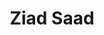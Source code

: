 ---
title: "Ziad Saad"
presenter_id: ziad_saad
permalink: /member_full_presentations/ziad_saad
layout: member_all_presentations
---